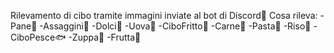Rilevamento di cibo tramite immagini inviate al bot di Discord🤤
Cosa rileva:
-Pane🥖
-Assaggini🤤
-Dolci🍮
-Uova🥚
-CiboFritto🍟
-Carne🍗
-Pasta🍝
-Riso🍚
-CiboPesce🐟
-Zuppa🥣
-Frutta🥑
